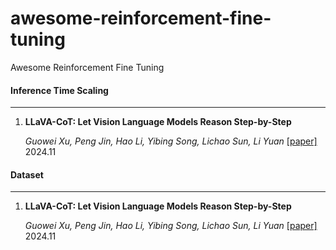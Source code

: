 # awesome-reinforcement-fine-tuning
Awesome Reinforcement Fine Tuning

#### Inference Time Scaling

---

1. **LLaVA-CoT: Let Vision Language Models Reason Step-by-Step** 

   *Guowei Xu, Peng Jin, Hao Li, Yibing Song, Lichao Sun, Li Yuan* [[paper]](https://arxiv.org/pdf/2411.10440) 2024.11


#### Dataset

---

1. **LLaVA-CoT: Let Vision Language Models Reason Step-by-Step** 

   *Guowei Xu, Peng Jin, Hao Li, Yibing Song, Lichao Sun, Li Yuan* [[paper]](https://arxiv.org/pdf/2411.10440) 2024.11
